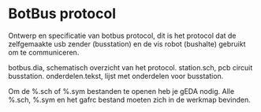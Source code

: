 BotBus protocol
===============

Ontwerp en specificatie van botbus protocol, dit is het protocol
dat de zelfgemaakte usb zender (busstation) en de vis robot (bushalte)
gebruikt om te communiceren.

botbus.dia, schematisch overzicht van het protocol.
station.sch, pcb circuit busstation.
onderdelen.tekst, lijst met onderdelen voor busstation.

Om de %.sch of %.sym bestanden te openen heb je gEDA nodig.
Alle %.sch, %.sym en het gafrc bestand moeten zich in de werkmap bevinden.

